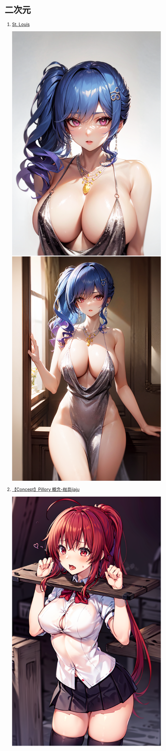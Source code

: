 # 二次元

1. [St. Louis](https://civitai.com/models/6669/st-louis-luxurious-wheels-azur-lane)

   ![](../../assets/reference/COVER.jpeg ':size=40%')
   ![](../../assets/reference/00080-1720267683.jpeg ':size=40%')
2. [【Concept】Pillory 概念-枷具jiaju](https://civitai.com/models/15132/conceptpillory-jiaju)

   ![](../../assets/reference/182506.webp ':size=80%')
